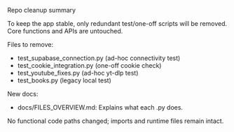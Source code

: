 Repo cleanup summary

To keep the app stable, only redundant test/one-off scripts will be removed. Core functions and APIs are untouched.

Files to remove:
- test_supabase_connection.py (ad-hoc connectivity test)
- test_cookie_integration.py (one-off cookie check)
- test_youtube_fixes.py (ad-hoc yt-dlp test)
- test_books.py (legacy local test)

New docs:
- docs/FILES_OVERVIEW.md: Explains what each .py does.

No functional code paths changed; imports and runtime files remain intact.


